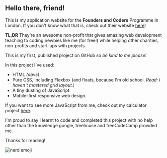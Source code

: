 ## Hello there, friend!

This is my application website for the **Founders and Coders** Programme in London. 
If you don't know what that is, check out their website [here](https://foundersandcoders.com/)! 

**TL;DR** They're an awesome non-profit that gives amazing web development teaching to coding newbies like me (for free!) 
while helping other charities, non-profits and start-ups with projects.

This is my first, published project on GitHub so _be kind to me please!_

In this project I've used: 
* HTML _(obvs)_.
* Pure CSS, including Flexbox (and floats, because I'm old school. _Read: I haven't mastered grid layout._)
* A tiny dusting of JavaScript.
* Mobile-first responsive web design.

If you want to see more JavaScript from me, check out my calculator project [here](https://github.com/developess/calculator).

I'm proud to say I learnt to code and completed this project with no help other than 
the knowledge google, treehouse and freeCodeCamp provided me. 

Thanks for reading!

![nerd emoji][nerd emoji]

[nerd emoji]:https://emojipedia-us.s3.amazonaws.com/thumbs/120/apple/114/nerd-face_1f913.png
